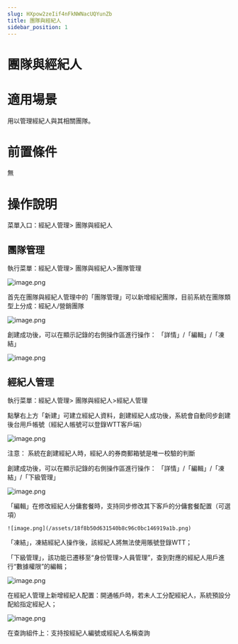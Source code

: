 ```yaml
---
slug: HXpow2zeIif4nFkNWNacUQYunZb
title: 團隊與經紀人
sidebar_position: 1
---
```



# 團隊與經紀人


# 適用場景


用以管理經紀人與其相關團隊。


# 前置條件


無


# 操作說明


菜單入口：經紀人管理> 團隊與經紀人


## 團隊管理


執行菜單：經紀人管理> 團隊與經紀人>團隊管理


![image.png](/assets/70dd20e5621c3b9eac0ccb2705365391.png)


首先在團隊與經紀人管理中的「團隊管理」可以新增經紀團隊，目前系統在團隊類型上分成：經紀人/營銷團隊


![image.png](/assets/78e12490f74b6c87123ba314dffbff1a.png)


創建成功後，可以在顯示記錄的右側操作區進行操作： 「詳情」/「編輯」/「凍結」


![image.png](/assets/bf4ab8e3a91afc6020c57d6a9c3a468d.png)


## 經紀人管理


執行菜單：經紀人管理> 團隊與經紀人>經紀人管理


點擊右上方「新建」可建立經紀人資料，創建經紀人成功後，系統會自動同步創建後台用戶帳號（經紀人帳號可以登錄WTT客戶端）


![image.png](/assets/8481c9791928f2d49f2c18b2655e1411.png)


注意： 系統在創建經紀人時，經紀人的券商郵箱號是唯一校驗的判斷


創建成功後，可以在顯示記錄的右側操作區進行操作： 「詳情」/「編輯」/「凍結」/「下級管理」


![image.png](/assets/d5b33583657b6f448b464f80095d0c23.png)


「編輯」在修改經紀人分傭套餐時，支持同步修改其下客戶的分傭套餐配置（可選項）


    ![image.png](/assets/18f8b50d631540b8c96c0bc146919a1b.png)


「凍結」，凍結經紀人操作後，該經紀人將無法使用賬號登錄WTT；


「下級管理」，該功能已遷移至“身份管理>人員管理”，查到對應的經紀人用戶進行“數據權限”的編輯；


![image.png](/assets/67cc0d1daeb88e0e1b45adc13495a86c.png)


在經紀人管理上新增經紀人配置：開通帳戶時，若未人工分配經紀人，系統預設分配給指定經紀人；


![image.png](/assets/4e5d9f3b32373f9dc157ee004bd5c2cc.png)


在查詢組件上：支持按經紀人編號或經紀人名稱查詢

